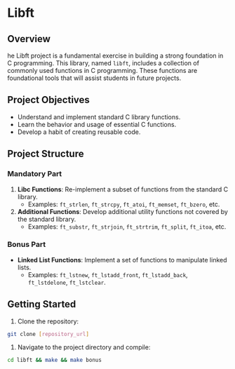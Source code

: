 # Libft

## Overview

he Libft project is a fundamental exercise in building a strong foundation in C programming.  This library, named `libft`, includes a collection of commonly used functions in C programming. These functions are foundational tools that will assist students in future projects.

## Project Objectives

- Understand and implement standard C library functions.
- Learn the behavior and usage of essential C functions.
- Develop a habit of creating reusable code.

## Project Structure

### Mandatory Part

1. **Libc Functions**: Re-implement a subset of functions from the standard C library.
    - Examples: `ft_strlen`, `ft_strcpy`, `ft_atoi`, `ft_memset`, `ft_bzero`, etc.
2. **Additional Functions**: Develop additional utility functions not covered by the standard library.
    - Examples: `ft_substr`, `ft_strjoin`, `ft_strtrim`, `ft_split`, `ft_itoa`, etc.

### Bonus Part

- **Linked List Functions**: Implement a set of functions to manipulate linked lists.
    - Examples: `ft_lstnew`, `ft_lstadd_front`, `ft_lstadd_back`, `ft_lstdelone`, `ft_lstclear`.

## Getting Started

1. Clone the repository:

```bash
git clone [repository_url]
```

1. Navigate to the project directory and compile:

```bash
cd libft && make && make bonus
```
